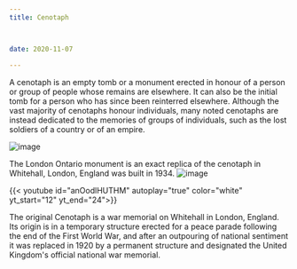 ```yaml
---
title: Cenotaph



date: 2020-11-07

---
```

A cenotaph is an empty tomb or a monument erected in honour of a person or group of people whose remains are elsewhere. It can also be the initial tomb for a person who has since been reinterred elsewhere. Although the vast majority of cenotaphs honour individuals, many noted cenotaphs are instead dedicated to the memories of groups of individuals, such as the lost soldiers of a country or of an empire.

![image](/img/cenotaph/1.png)


The London Ontario monument is an exact replica of the cenotaph in Whitehall, London, England was built in 1934.
![image](/img/cenotaph/2.png)

{{< youtube id="anOodlHUTHM" autoplay="true" color="white" yt_start="12" yt_end="24">}} 

The original Cenotaph is a war memorial on Whitehall in London, England. Its origin is in a temporary structure erected for a peace parade following the end of the First World War, and after an outpouring of national sentiment it was replaced in 1920 by a permanent structure and designated the United Kingdom's official national war memorial.
